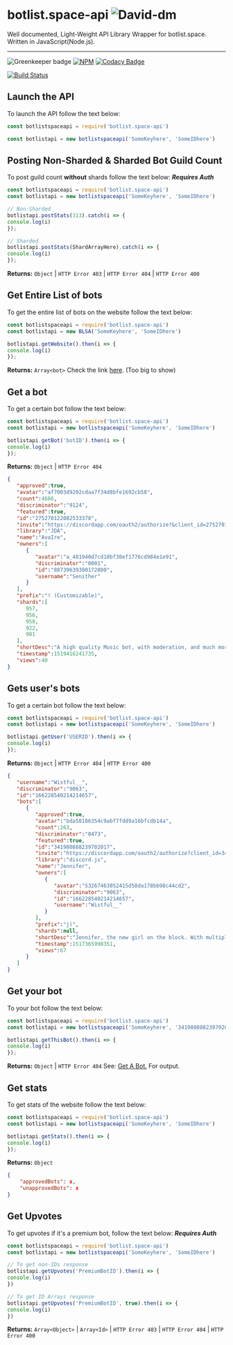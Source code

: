 # botlist.space-api    ![David-dm](https://david-dm.org/Wist9063/botlist.space-api.svg)
Well documented, Light-Weight API Library Wrapper for botlist.space. Written in JavaScript(Node.js).
***
![Greenkeeper badge](https://badges.greenkeeper.io/Wist9063/botlist.space-api.svg)     [![NPM](https://nodei.co/npm/botlist.space-api.png)](https://nodei.co/npm/botlist.space-api/)
[![Codacy Badge](https://api.codacy.com/project/badge/Grade/a8e83487b2a349aba7501bfc156060ea)](https://www.codacy.com/app/Wist9063/botlist.space-api?utm_source=github.com&amp;utm_medium=referral&amp;utm_content=Wist9063/botlist.space-api&amp;utm_campaign=Badge_Grade)

[![Build Status](https://travis-ci.org/Wist9063/botlist.space-api.svg?branch=master)](https://travis-ci.org/Wist9063/botlist.space-api)
## Launch the API
To launch the API follow the text below:
```js
const botlistspaceapi = require('botlist.space-api')

const botlistapi = new botlistspaceapi('SomeKeyhere', 'SomeIDhere')
```

## Posting Non-Sharded & Sharded Bot Guild Count
To post guild count **without** shards follow the text below: ***Requires Auth***
```js
const botlistspaceapi = require('botlist.space-api')
const botlistapi = new botlistspaceapi('SomeKeyhere', 'SomeIDhere')

// Non-Sharded
botlistapi.postStats(313).catch(i => {
console.log(i)
});

// Sharded
botlistapi.postStats(ShardArrayHere).catch(i => {
console.log(i)
});
```
**Returns:** `Object` | `HTTP Error 403` | `HTTP Error 404` | `HTTP Error 400`

## Get Entire List of bots
To get the entire list of bots on the website follow the text below:
```js
const botlistspaceapi = require('botlist.space-api')
const botlistapi = new BLSA('SomeKeyhere', 'SomeIDhere')

botlistapi.getWebsite().then(i => {
console.log(i)
});
```
**Returns:** `Array<bot>`
Check the link [here](https://botlist.space/api/bots). (Too big to show)

## Get a bot
To get a certain bot follow the text below:
```js
const botlistspaceapi = require('botlist.space-api')
const botlistapi = new botlistspaceapi('SomeKeyhere', 'SomeIDhere')

botlistapi.getBot('botID').then(i => { 
console.log(i)
});
```
**Returns:** `Object` | `HTTP Error 404`
```json
{
   "approved":true,
   "avatar":"af7003d9202cdaa7f34d8bfe1692cb58",
   "count":4686,
   "discriminator":"9124",
   "featured":true,
   "id":"275270122082533378",
   "invite":"https://discordapp.com/oauth2/authorize?&client_id=275270122082533378&scope=bot&permissions=52224",
   "library":"JDA",
   "name":"AvaIre",
   "owners":[
      {
         "avatar":"a_481940d7cd10bf30ef1776cd984e1e91",
         "discriminator":"0001",
         "id":"88739639380172800",
         "username":"Senither"
      }
   ],
   "prefix":"! (Customizable)",
   "shards":[
      957,
      956,
      950,
      922,
      901
   ],
   "shortDesc":"A high quality Music bot, with moderation, and much more!",
   "timestamp":1519416241735,
   "views":40
}
```
## Gets user's bots
To get a certain bot follow the text below:
```js
const botlistspaceapi = require('botlist.space-api')
const botlistapi = new botlistspaceapi('SomeKeyhere', 'SomeIDhere')

botlistapi.getUser('USERID').then(i => {
console.log(i)
});
```
**Returns:** `Object` | `HTTP Error 404` | `HTTP Error 400`
```json 
{
   "username":"Wistful__",
   "discriminator":"9063",
   "id":"166228540214214657",
   "bots":[
      {
         "approved":true,
         "avatar":"bda58186354c9abf7fdd9a16bfcdb14a",
         "count":263,
         "discriminator":"0473",
         "featured":true,
         "id":"341980888239702017",
         "invite":"https://discordapp.com/oauth2/authorize?client_id=341980888239702017&permissions=3492870&scope=bot",
         "library":"discord.js",
         "name":"Jennifer",
         "owners":[
            {
               "avatar":"53267463052415d58da178bb98c44cd2",
               "discriminator":"9063",
               "id":"166228540214214657",
               "username":"Wistful__"
            }
         ],
         "prefix":"j)",
         "shards":null,
         "shortDesc":"Jennifer, the new girl on the block. With multiple Moderation, Utility, Lookup, & Fun commands. (ITS NOT JUST A GIRL :D)",
         "timestamp":1517365990351,
         "views":67
      }
   ]
}
```

## Get your bot
To your bot follow the text below:
```js
const botlistspaceapi = require('botlist.space-api')
const botlistapi = new botlistspaceapi('SomeKeyhere', '341980888239702017')

botlistapi.getThisBot().then(i => {
console.log(i)
});
```
**Returns:** `Object` | `HTTP Error 404`
See: [Get A Bot.](https://github.com/Wist9063/botlist.space-api#get-a-bot) For output.
## Get stats
To get stats of the website follow the text below:
```js
const botlistspaceapi = require('botlist.space-api')
const botlistapi = new botlistspaceapi('SomeKeyhere', 'SomeIDhere')

botlistapi.getStats().then(i => { 
console.log(i)
});
```
**Returns:**  `Object`
```json
{
    "approvedBots": x,
    "unapprovedBots": x
}
```

## Get Upvotes
To get upvotes if it's a premium bot, follow the text below: ***Requires Auth***

```js
const botlistspaceapi = require('botlist.space-api')
const botlistapi = new botlistspaceapi('SomeKeyhere', 'SomeIDhere')

// To get non-IDs response 
botlistapi.getUpvotes('PremiumBotID').then(i => { 
console.log(i)
})

// To get ID Arrays response 
botlistapi.getUpvotes('PremiumBotID', true).then(i => { 
console.log(i)
})
```

**Returns:** `Array<Object>` | `Array<Id>` | `HTTP Error 403` | `HTTP Error 404` | `HTTP Error 400` 